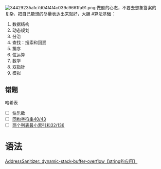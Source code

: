 ![34429235afc7d04f4f4c039c9661fa91.png](../_resources/34429235afc7d04f4f4c039c9661fa91.png)
做题的心态，不要去想象答案的复杂，把自己能想的尽量表达出来就好，大胆
#算法基础：
1. 数据结构
2. 动态规划
3. 分治
4. 查找：搜索和回溯
5. 排序
6. 位运算
7. 数学
8. 双指针
9. 模拟


## 错题
哈希表
- [ ] [快乐数](https://leetcode.cn/leetbook/read/hash-table-plus/zz4yv/)
- [ ] [同构字符串40/43](https://leetcode.cn/leetbook/read/hash-table-plus/x7oyyd/)
- [ ] [两个列表最小索引和32/136](https://leetcode.cn/leetbook/read/hash-table-plus/x7rs1h/)

# 语法
[AddressSanitizer: dynamic-stack-buffer-overflow【string的应用】](http://t.csdn.cn/XnHmC)